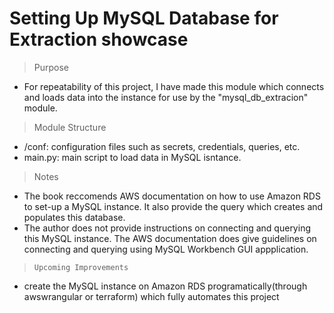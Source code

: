 # Setting Up MySQL Database for Extraction showcase  
>Purpose  
- For repeatability of this project, I have made this module which connects and loads data into the instance for use by the "mysql_db_extracion" module.

>Module Structure
- /conf: configuration files such as secrets, credentials, queries, etc.
- main.py: main script to load data in MySQL isntance. 

>Notes

- The book reccomends AWS documentation on how to use Amazon RDS to set-up a MySQL instance. It also provide the query which creates and populates this database. 
- The author does not provide instructions on connecting and querying this MySQL instance. The AWS documentation does give guidelines on connecting and querying using MySQL Workbench GUI appplication. 

> `Upcoming Improvements`
- create the MySQL instance on Amazon RDS programatically(through awswrangular or terraform) which fully automates this project